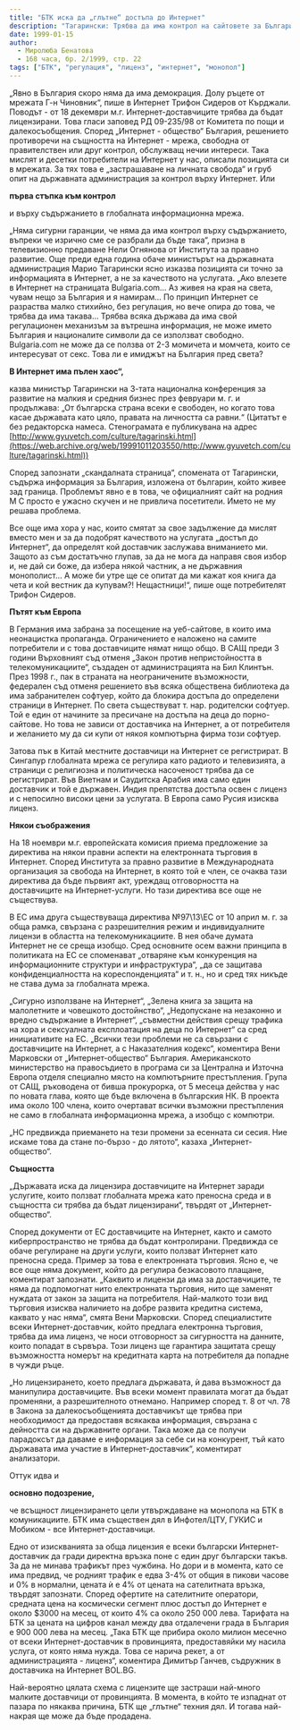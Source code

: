 ```yaml
---
title: "БТК иска да „глътне“ достъпа до Интернет"
description: "Тагарински: Трябва да има контрол на сайтовете за България в глобалната мрежа"
date: 1999-01-15
author:
  - Миролюба Бенатова
  - 168 часа, бр. 2/1999, стр. 22
tags: ["БТК", "регулация", "лиценз", "интернет", "монопол"]
---
```


„Явно в България скоро няма да има демокрация. Долу ръцете от мрежата Г-н Чиновник“, пише в Интернет Трифон Сидеров от Кърджали. Поводът - от 18 декември м.г. Интернет-доставчиците трябва да бъдат лицензирани. Това гласи заповед РД 09-235/98 от Комитета по пощи и далекосъобщения. Според „Интернет - общество“ България, решението противоречи на същността на Интернет - мрежа, свободна от правителствен или друг контрол, обслужващ нечии интереси. Така мислят и десетки потребители на Интернет у нас, описали позицията си в мрежата. За тях това е „застрашаване на личната свобода“ и груб опит на държавната администрация за контрол върху Интернет. Или 

**първа стъпка към контрол**

и върху съдържанието в глобалната информационна мрежа.

„Няма сигурни гаранции, че няма да има контрол върху съдържанието, въпреки че изрично сме се разбрали да бъде така“, призна в телевизионно предаване Нели Огнянова от Института за правно развитие. Още преди една година обаче министърът на държавната администрация Марио Тагарински ясно изказва позицията си точно за информацията в Интернет, а не за качеството на услугата. „Ако влезете в Интернет на страницата Bulgaria.com... Аз живея на края на света, чувам нещо за България и я намирам... По принцип Интернет се разраства малко стихийно, без регулация, но вече опира до това, че трябва да има такава... Трябва всяка държава да има свой регулационен механизъм за вътрешна информация, не може името България и националите символи да се използват свободно. Bulgaria.com не може да се ползва от 2-3 момичета и момчета, които се интересуват от секс. Това ли е имиджът на България пред света?

**В Интернет има пълен хаос“,**

казва министър Тагарински на 3-тата национална конференция за развитие на малкия и средния бизнес през февруари м. г. и продължава: „От българска страна всеки е свободен, но когато това касае държавата като цяло, правата на личността са равни.“ (Цитатът е без редакторска намеса. Стенограмата е публикувана на адрес [http://www.gyuvetch.com/culture/tagarinski.html](https://web.archive.org/web/19991011203550/http://www.gyuvetch.com/culture/tagarinski.html))

Според запознати „скандалната страница“, спомената от Тагарински, съдържа информация за България, изложена от българин, който живее зад граница. Проблемът явно е в това, че официалният сайт на родния М С просто е ужасно скучен и не привлича посетители. Името не му решава проблема.

Все още има хора у нас, които смятат за свое задължение да мислят вместо мен и за да подобрят качеството на услугата „достъп до Интернет“, да определят кой доставчик заслужава вниманието ми. Защото аз съм достатъчно глупав, за да не мога да направя своя избор и, не дай си боже, да избера някой частник, а не държавния монополист... А може би утре ще се опитат да ми кажат коя книга да чета и кой вестник да купувам?! Нещастници!“, пише още потребителят Трифон Сидеров.

**Пътят към Европа**

В Германия има забрана за посещение на уеб-сайтове, в които има неонацистка пропаганда. Ограничението е наложено на самите потребители и с това доставчиците нямат нищо общо. В САЩ преди 3 години Върховният съд отменя „Закон против непристойността в телекомуникациите“, създаден от администрацията на Бил Клинтън. През 1998 г., пак в страната на неограничените възможности, федерален съд отменя решението във всяка обществена библиотека да има забранителен софтуер, който да блокира достъпа до определени страници в Интернет. По света съществуват т. нар. родителски софтуер. Той е един от начините за пресичане на достъпа на деца до порно-сайтове. Но това не зависи от доставчика на Интернет, а от потребителя и желанието му да си купи от някоя компютърна фирма този софтуер.

Затова пък в Китай местните доставчици на Интернет се регистрират. В Сингапур глобалната мрежа се регулира като радиото и телевизията, а страници с религиозна и политическа насоченост трябва да се регистрират. Във Виетнам и Саудитска Арабия има само един доставчик и той е държавен. Индия препятства достъпа освен с лиценз и с непосилно високи цени за услугата. В Европа само Русия изисква лиценз.

**Някои съображения**

На 18 ноември м.г. европейската комисия приема предложение за директива на някои правни аспекти на електронната търговия в Интернет. Според Института за правно развитие в Международната организация за свобода на Интернет, в която той е член, се очаква тази директива да бъде първият акт, уреждащ отговорността на доставчиците на Интернет-услуги. Но тази директива все още не съществува.

В ЕС има друга съществуваща директива №97\13\ЕС от 10 април м. г. за обща рамка, свързана с разрешителния режим и индивидуалните лицензи в областта на телекомуникациите. В нея обаче думата Интернет не се среща изобщо. Сред основните осем важни принципа в политиката на ЕС се споменават „отваряне към конкуренция на информационните структури и инфраструктура“, „да се защитава конфиденциалността на кореспонденцията“ и т. н., но и сред тях никъде не става дума за глобалната мрежа.

„Сигурно използване на Интернет“, „Зелена книга за защита на малолетните и човешкото достойнство“, „Недопускане на незаконно и вредно съдържание в Интернет“, „съвместни действия срещу трафика на хора и сексуалната експлоатация на деца по Интернет“ са сред инициативите на ЕС. „Всички тези проблеми не са свързани с доставчиците на Интернет, а с Наказателния кодекс“, коментира Вени Марковски от „Интернет-общество“ България. Американското министерство на правосъдието в програма си за Централна и Източна Европа отделя специално място на компютърните престъпления. Група от САЩ, ръководена от бивша прокурорка, от 5 месеца действа у нас по новата глава, която ще бъде включена в българския НК. В проекта има около 100 члена, които очертават всички възможни престъпления не само в глобалната информационна мрежа, а изобщо с компютри.

„НС предвижда приемането на тези промени за есенната си сесия. Ние искаме това да стане по-бързо - до лятото“, казаха „Интернет-общество“.

**Същността**

„Държавата иска да лицензира доставчиците на Интернет заради услугите, които ползват глобалната мрежа като преносна среда и в същността си трябва да бъдат лицензирани“, твърдят от „Интернет-общество“.

Според документи от ЕС доставчиците на Интернет, както и самото киберпространство не трябва да бъдат контролирани. Предвижда се обаче регулиране на други услуги, които ползват Интернет като преносна среда. Пример за това е електронната търговия. Ясно е, че все още няма документ, който да регулира безкасовото плащане, коментират запознати. „Каквито и лицензи да има за доставчиците, те няма да подпомогнат нито електронната търговия, нито ще заменят нуждата от закон за защита на потребителя. Най-малкото този вид търговия изисква наличието на добре развита кредитна система, каквато у нас няма“, смята Вени Марковски. Според специалистите всеки Интернет-доставчик, който предлага електронна търговия, трябва да има лиценз, че носи отговорност за сигурността на данните, които попадат в сървъра. Този лиценз ще гарантира защитата срещу възможността номерът на кредитната карта на потребителя да попадне в чужди ръце.

„Но лицензирането, което предлага държавата, ѝ дава възможност да манипулира доставчиците. Във всеки момент правилата могат да бъдат променяни, а разрешителното отнемано. Например според т. 8 от чл. 78 в Закона за далекосъобщенията доставчикът ще трябва при необходимост да предоставя всякаква информация, свързана с дейността си на държавните органи. Така може да се получи парадоксът да даваме е информация за себе си на конкурент, тъй като държавата има участие в Интернет-доставчик“, коментират анализатори.

Оттук идва и

**основно подозрение,**

че всъщност лицензирането цели утвърждаване на монопола на БТК в комуникациите. БТК има съществен дял в Инфотел/ЦТУ, ГУКИС и Мобиком - все Интернет-доставчици.

Едно от изискванията за обща лицензия е всеки български Интернет-доставчик да гради директна връзка поне с един друг български такъв. За да не минава трафикът през чужбина. Но дори и в момента, като се има предвид, че родният трафик е едва 3-4% от общия в пикови часове и 0% в нормални, цената ѝ е 4% от цената на сателитната връзка, твърдят запознати. Според офертите на сателитните оператори, средната цена на космически сегмент плюс достъп до Интернет е около $3000 на месец, от които 4% са около 250 000 лева. Тарифата на БТК за цената на цифров канал между два отдалечени града в България е 900 000 лева на месец. „Така БТК ще прибира около милион месечно от всеки Интернет-доставчик в провинцията, предоставяйки му насила услуга, от която няма нужда. Това се нарича рекет, а от администрацията - лиценз“, коментира Димитър Ганчев, съдружник в доставчика на Интернет BOL.BG.

Най-вероятно цялата схема с лицензите ще застраши най-много малките доставчици от провинцията. В момента, в който те изпаднат от пазара по някаква причина, БТК ще „глътне“ техния дял. И тогава най-накрая ще може да бъде продадена.
